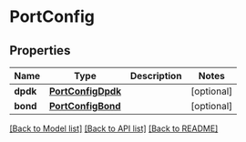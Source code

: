 # PortConfig

## Properties
Name | Type | Description | Notes
------------ | ------------- | ------------- | -------------
**dpdk** | [**PortConfigDpdk**](PortConfigDpdk.md) |  | [optional] 
**bond** | [**PortConfigBond**](PortConfigBond.md) |  | [optional] 

[[Back to Model list]](../README.md#documentation-for-models) [[Back to API list]](../README.md#documentation-for-api-endpoints) [[Back to README]](../README.md)


